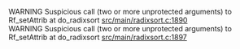 WARNING Suspicious call (two or more unprotected arguments) to Rf_setAttrib at do_radixsort [src/main/radixsort.c:1890](https://github.com/wch/r-source/blob/8eaeb15bba11e8782d66b44f809f0dbd16e1ce4e/src/main/radixsort.c/#L1890)  
WARNING Suspicious call (two or more unprotected arguments) to Rf_setAttrib at do_radixsort [src/main/radixsort.c:1897](https://github.com/wch/r-source/blob/8eaeb15bba11e8782d66b44f809f0dbd16e1ce4e/src/main/radixsort.c/#L1897)  
